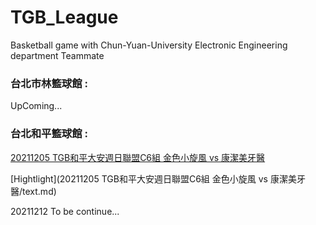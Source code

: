 # TGB_League
Basketball game with Chun-Yuan-University Electronic Engineering department Teammate 

### 台北市林籃球館 : 
UpComing...<br>
### 台北和平籃球館 :

[20211205 TGB和平大安週日聯盟C6組 金色小旋風 vs 康潔美牙醫](https://www.youtube.com/watch?v=uZ5FBY3MQkE)<br>

[Hightlight](20211205 TGB和平大安週日聯盟C6組 金色小旋風 vs 康潔美牙醫/text.md)


20211212 To be continue...



